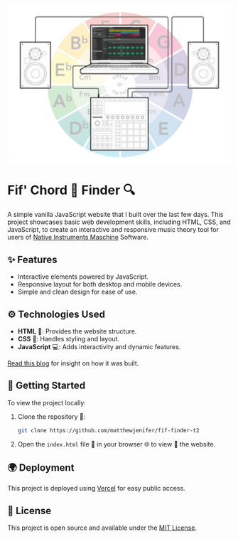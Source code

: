 ![Alt text](/images/MK3_frame1.png)

# Fif' Chord 🎹 Finder 🔍

A simple vanilla JavaScript website that I built over the last few days. This project showcases basic web development skills, including HTML, CSS, and JavaScript, to create an interactive  and responsive music theory tool for users of [Native Instruments Maschine](https://www.native-instruments.com/en/products/maschine/production-systems/maschine/) Software.


## ✨ Features

- Interactive  elements powered by JavaScript.
- Responsive  layout for both desktop and mobile devices.
- Simple and clean design for ease of use.

## ⚙️ Technologies Used

- **HTML** 📄: Provides the website structure.
- **CSS** 🎨: Handles styling and layout.
- **JavaScript** 💻: Adds interactivity and dynamic features.

[Read this blog](https://matthewjenifer.github.io/music%20theory/web%20development/2024/11/09/my-third-post.html) for insight on how it was built.

## 🚀 Getting Started

To view the project locally:

1. Clone the repository 📂:
   ```sh
   git clone https://github.com/matthewjenifer/fif-finder-t2
   ```
2. Open the `index.html` file 📄 in your browser 🌐 to view 👀 the website.

## 🌍 Deployment

This project is deployed using [Vercel](https://vercel.com/) for easy public access.

## 📜 License

This project is open source and available under the [MIT License](📄).

